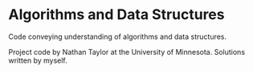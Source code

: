 # Algorithms and Data Structures
Code conveying understanding of algorithms and data structures.

Project code by Nathan Taylor at the University of Minnesota. Solutions written by myself.

